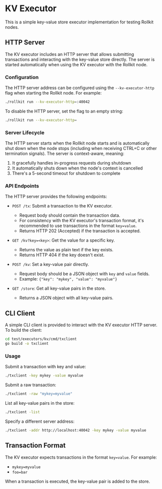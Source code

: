 # KV Executor

This is a simple key-value store executor implementation for testing Rollkit nodes.

## HTTP Server

The KV executor includes an HTTP server that allows submitting transactions and interacting with the key-value store directly. The server is started automatically when using the KV executor with the Rollkit node.

### Configuration

The HTTP server address can be configured using the `--kv-executor-http` flag when starting the Rollkit node. For example:

```bash
./rollkit run --kv-executor-http=:40042
```

To disable the HTTP server, set the flag to an empty string:

```bash
./rollkit run --kv-executor-http=
```

### Server Lifecycle

The HTTP server starts when the Rollkit node starts and is automatically shut down when the node stops (including when receiving CTRL+C or other termination signals). The server is context-aware, meaning:

1. It gracefully handles in-progress requests during shutdown
2. It automatically shuts down when the node's context is cancelled
3. There's a 5-second timeout for shutdown to complete

### API Endpoints

The HTTP server provides the following endpoints:

- `POST /tx`: Submit a transaction to the KV executor.
  - Request body should contain the transaction data.
  - For consistency with the KV executor's transaction format, it's recommended to use transactions in the format `key=value`.
  - Returns HTTP 202 (Accepted) if the transaction is accepted.

- `GET /kv?key=<key>`: Get the value for a specific key.
  - Returns the value as plain text if the key exists.
  - Returns HTTP 404 if the key doesn't exist.

- `POST /kv`: Set a key-value pair directly.
  - Request body should be a JSON object with `key` and `value` fields.
  - Example: `{"key": "mykey", "value": "myvalue"}`

- `GET /store`: Get all key-value pairs in the store.
  - Returns a JSON object with all key-value pairs.

## CLI Client

A simple CLI client is provided to interact with the KV executor HTTP server. To build the client:

```bash
cd test/executors/kv/cmd/txclient
go build -o txclient
```

### Usage

Submit a transaction with key and value:

```bash
./txclient -key mykey -value myvalue
```

Submit a raw transaction:

```bash
./txclient -raw "mykey=myvalue"
```

List all key-value pairs in the store:

```bash
./txclient -list
```

Specify a different server address:

```bash
./txclient -addr http://localhost:40042 -key mykey -value myvalue
```

## Transaction Format

The KV executor expects transactions in the format `key=value`. For example:

- `mykey=myvalue`
- `foo=bar`

When a transaction is executed, the key-value pair is added to the store.
